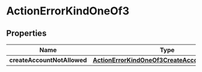 
# ActionErrorKindOneOf3

## Properties
| Name | Type | Description | Notes |
| ------------ | ------------- | ------------- | ------------- |
| **createAccountNotAllowed** | [**ActionErrorKindOneOf3CreateAccountNotAllowed**](ActionErrorKindOneOf3CreateAccountNotAllowed.md) |  |  |



